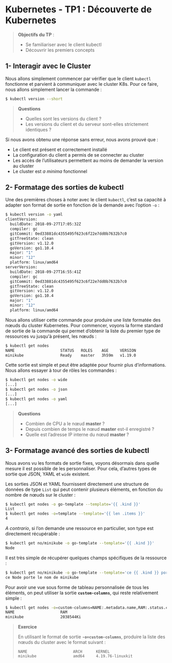 # Kubernetes - TP1 : Découverte de Kubernetes
> **Objectifs du TP** :
>- Se familiariser avec le client kubectl
>- Découvrir les premiers concepts


## 1- Interagir avec le Cluster

Nous allons simplement commencer par vérifier que le client `kubectl` fonctionne et parvient à communiquer avec le cluster K8s. Pour ce faire, nous allons simplement lancer la commande :
```sh
$ kubectl version --short
```
>**Questions**
>- Quelles sont les versions du client ?
>- Les versions du client et du serveur sont-elles strictement identiques ?


Si nous avons obtenu une réponse sans erreur, nous avons prouvé que :
- Le client est présent et correctement installé
- La configuration du client a permis de se connecter au cluster
- Les accès de l’utilisateurs permettent au moins de demander la version au cluster
- Le cluster est _a minima_ fonctionnel

## 2- Formatage des sorties de kubectl

Une des premières choses à noter avec le client `kubectl`, c’est sa capacité à adapter son format de sortie en fonction de la demande avec l’option `-o` :

```sh
$ kubectl version -o yaml
clientVersion:
  buildDate: 2018-09-27T17:05:32Z
  compiler: gc
  gitCommit: 0ed33881dc4355495f623c6f22e7dd0b7632b7c0
  gitTreeState: clean
  gitVersion: v1.12.0
  goVersion: go1.10.4
  major: "1"
  minor: "12"
  platform: linux/amd64
serverVersion:
  buildDate: 2018-09-27T16:55:41Z
  compiler: gc
  gitCommit: 0ed33881dc4355495f623c6f22e7dd0b7632b7c0
  gitTreeState: clean
  gitVersion: v1.12.0
  goVersion: go1.10.4
  major: "1"
  minor: "12"
  platform: linux/amd64
```

Nous allons utiliser cette commande pour produire une liste formatée des nœuds du cluster Kubernetes.
Pour commencer, voyons la forme standard de sortie de la commande qui permet d’obtenir la liste du premier type de ressources vu jusqu'à présent, les nœuds :

```sh
$ kubectl get nodes
NAME                    STATUS   ROLES    AGE     VERSION
minikube                Ready    master   3h59m   v1.19.0
```

Cette sortie est simple et peut être adaptée pour fournir plus d’informations. Nous allons essayer à tour de rôles les commandes :
```sh
$ kubectl get nodes -o wide
[...]
$ kubectl get nodes -o json
[...]
$ kubectl get nodes -o yaml
[...]
```

>**Questions**
>- Combien de CPU a le nœud **master** ?
>- Depuis combien de temps le nœud **master** est-il enregistré ?
>- Quelle est l’adresse IP interne du nœud **master** ?

## 3- Formatage avancé des sorties de kubectl

Nous avons vu les formats de sortie fixes, voyons désormais dans quelle mesure il est possible de les personnaliser. Pour cela, d’autres types de sortie que JSON, YAML et `wide` existent.

Les sorties JSON et YAML fournissent directement une structure de données de type `List` qui peut contenir plusieurs éléments, en fonction du nombre de nœuds sur le cluster :
```sh
$ kubectl get nodes -o go-template --template='{{ .kind }}'
List
$ kubectl get nodes -o=template --template='{{ len .items }}'
4
```
_A contrario_, si l’on demande une ressource en particulier, son type est directement récupérable :
```sh
$ kubectl get no/minikube -o go-template --template='{{ .kind }}'
Node
```

Il est très simple de récupérer quelques champs spécifiques de la ressource :
```sh
$ kubectl get no/minikube -o go-template --template='ce {{ .kind }} porte le nom de {{ .metadata.name }}'
ce Node porte le nom de minikube
```

Pour avoir une vue sous forme de tableau personnalisée de tous les éléments, on peut utiliser la sortie **`custom-columns`**, qui reste relativement simple :
```sh
$ kubectl get nodes -o=custom-columns=NAME:.metadata.name,RAM:.status.capacity.memory
NAME                    RAM
minikube                2038544Ki
```

> **Exercice**
>
> En utilisant le format de sortie **`-o=custom-columns`**, produire la liste des nœuds du cluster avec le format suivant :
> ```
> NAME                    ARCH      KERNEL
> minikube                amd64     4.19.76-linuxkit
> ```
